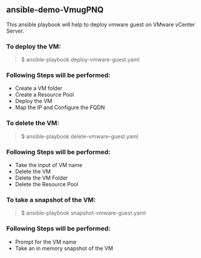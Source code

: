 ## ansible-demo-VmugPNQ

This ansible playbook will help to deploy vmware guest on VMware vCenter Server.

### To deploy the VM:

> $ ansible-playbook deploy-vmware-guest.yaml

### Following Steps will be performed:
- Create a VM folder
- Create a Resource Pool
- Deploy the VM
- Map the IP and Configure the FQDN


### To delete the VM:

> $ ansible-playbook delete-vmware-guest.yaml

### Following Steps will be performed:
- Take the input of VM name
- Delete the VM
- Delete the VM Folder
- Delete the Resource Pool

### To take a snapshot of the VM:

> $ ansible-playbook snapshot-vmware-guest.yaml

### Following Steps will be performed:
- Prompt for the VM name
- Take an in memory snapshot of the VM 
